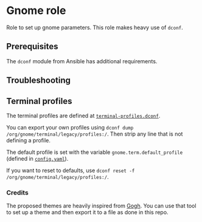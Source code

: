 # Gnome role

Role to set up gnome parameters. This role makes heavy use of `dconf`.

## Prerequisites
The `dconf` module from Ansible has additional requirements.

## Troubleshooting

## Terminal profiles
The terminal profiles are defined at [`terminal-profiles.dconf`](./files/terminal-profiles.dconf).

You can export your own profiles using `dconf dump /org/gnome/terminal/legacy/profiles:/`. Then strip any line that is not defining a profile.

The default profile is set with the variable `gnome.term.default_profile` (defined in [`config.yaml`](../../config.yaml)).

If you want to reset to defaults, use `dconf reset -f /org/gnome/terminal/legacy/profiles:/`.



### Credits
The proposed themes are heavily inspired from [Gogh](https://gogh-co.github.io/Gogh/). You can use that tool to set up a theme and then export it to a file as done in this repo.